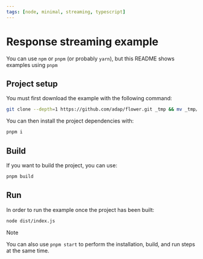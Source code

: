 ```yaml
---
tags: [node, minimal, streaming, typescript]
---
```


# Response streaming example

You can use `npm` or `pnpm` (or probably `yarn`), but this README shows examples using `pnpm`

## Project setup

You must first download the example with the following command:

```bash
git clone --depth=1 https://github.com/adap/flower.git _tmp && mv _tmp/intelligence/ts/examples/streaming . && rm -rf _tmp && cd streaming
```

You can then install the project dependencies with:

```bash
pnpm i
```

## Build

If you want to build the project, you can use:

```bash
pnpm build
```

## Run

In order to run the example once the project has been built:

```bash
node dist/index.js
```

> [!NOTE]
> You can also use `pnpm start` to perform the installation, build, and run steps at the same time.

